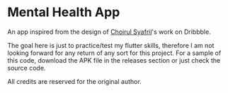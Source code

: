 # Mental Health App

An app inspired from the design of [Choirul Syafril](https://dribbble.com/shots/15002657-Mental-Health-App)'s work on Dribbble.

The goal here is just to practice/test my flutter skills, therefore I am not looking forward for any return of any sort for this project. 
For a sample of this code, download the APK file in the releases section or just check the source code.

All credits are reserved for the original author.